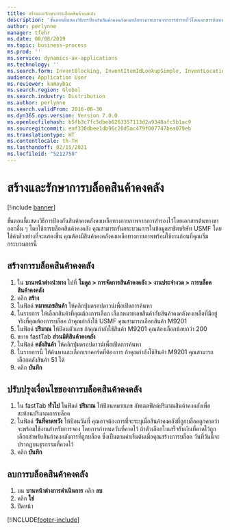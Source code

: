 ```yaml
---
title: สร้างและรักษาการบล็อคสินค้าคงคลัง
description: 'ขั้นตอนนี้แสดงวิธีการป้องกันสินค้าคงคลังคงเหลือทางกายภาพจากการสำรองไว้โดยเอกสารต้นทางขาออกอื่น ๆ โดยใช้การบล็อคสินค้าคงคลัง '
author: perlynne
manager: tfehr
ms.date: 08/08/2019
ms.topic: business-process
ms.prod: ''
ms.service: dynamics-ax-applications
ms.technology: ''
ms.search.form: InventBlocking, InventItemIdLookupSimple, InventLocationIdLookup
audience: Application User
ms.reviewer: kamaybac
ms.search.region: Global
ms.search.industry: Distribution
ms.author: perlynne
ms.search.validFrom: 2016-06-30
ms.dyn365.ops.version: Version 7.0.0
ms.openlocfilehash: b5fb3c7fc5dbeb6263357113d2a9348afc5b1ac9
ms.sourcegitcommit: eaf330dbee1db96c20d5ac479f007747bea079eb
ms.translationtype: HT
ms.contentlocale: th-TH
ms.lasthandoff: 02/15/2021
ms.locfileid: "5212758"
---
```

# <a name="create-and-maintain-an-inventory-blocking"></a>สร้างและรักษาการบล็อคสินค้าคงคลัง

[!include [banner](../../includes/banner.md)]

ขั้นตอนนี้แสดงวิธีการป้องกันสินค้าคงคลังคงเหลือทางกายภาพจากการสำรองไว้โดยเอกสารต้นทางขาออกอื่น ๆ โดยใช้การบล็อคสินค้าคงคลัง  คุณสามารถรันกระบวนการในข้อมูลสาธิตบริษัท USMF โดยใช้ค่าตัวอย่างที่จะแสดงขึ้น คุณต้องมีสินค้าคงคลังคงเหลือทางกายภาพพร้อมใช้งานก่อนที่คุณเริ่มกระบวนการนี้


## <a name="create-an-inventory-blocking"></a>สร้างการบล็อคสินค้าคงคลัง
1. ใน **บานหน้าต่างนำทาง** ไปที่ **โมดูล > การจัดการสินค้าคงคลัง > งานประจำงวด > การบล็อคสินค้าคงคลัง**
2. คลิก **สร้าง**
3. ในฟิลด์ **หมายเลขสินค้า** ให้คลิกปุ่มดรอปดาวน์เพื่อเปิดการค้นหา
4. ในรายการ ให้เลือกสินค้าที่คุณต้องการเลือก เลือกหมายเลขสินค้ากับสินค้าคงคลังคงเหลือที่มีอยู่จริงที่คุณต้องการบล็อค  ถ้าคุณกำลังใช้ USMF คุณสามารถเลือกสินค้า M9201  
5. ในฟิลด์ **ปริมาณ** ให้ป้อนตัวเลข ถ้าคุณกำลังใช้สินค้า M9201 คุณต้องเลือกน้อยกว่า 200
6. ขยาย fastTab **ส่วนมิติสินค้าคงคลัง**
7. ในฟิลด์ **คลังสินค้า** ให้คลิกปุ่มดรอปดาวน์เพื่อเปิดการค้นหา
8. ในรายการนี้ ให้ค้นหาและเลือกเรกคอร์ดที่ต้องการ ถ้าคุณกำลังใช้สินค้า M9201 คุณสามารถเลือกคลังสินค้า 51 ได้  
9. คลิก **บันทึก**

## <a name="update-the-conditions-of-the-inventory-blocking"></a>ปรับปรุงเงื่อนไขของการบล็อคสินค้าคงคลัง
1. ใน fastTab **ทั่วไป** ในฟิลด์ **ปริมาณ** ให้ป้อนหมายเลข อัพเดตฟิลด์ปริมาณสินค้าคงคลังเพื่อสะท้อนปริมาณการบล็อค  
2. ในฟิลด์ **วันที่คาดหวัง** ให้ป้อนวันที่ คุณอาจต้องการที่จะระบุเมื่อสินค้าคงคลังที่ถูกบล็อคถูกคาดว่าจะพร้อมใช้งานสำหรับการจอง โดยการกำหนดวันที่คาดไว้  ถ้าตัวเลือกใบเสร็จรับเงินที่คาดไว้ถูกเลือกสำหรับสินค้าคงคลังการที่ถูกบล็อค ซึ่งเป็นตามค่าเริ่มต้นเมื่อคุณสร้างการบล็อค วันที่วันนี้จะปรากฏบนธุรกรรมที่คาดไว้  
3. คลิก **บันทึก**

## <a name="remove-the-inventory-blocking"></a>ลบการบล็อคสินค้าคงคลัง
1. บน **บานหน้าต่างการดำเนินการ** คลิก **ลบ**
2. คลิก **ใช่** 
3. ปิดหน้า



[!INCLUDE[footer-include](../../../includes/footer-banner.md)]